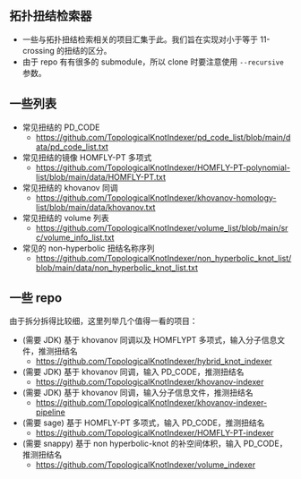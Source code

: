 ## 拓扑扭结检索器
- 一些与拓扑扭结检索相关的项目汇集于此。我们旨在实现对小于等于 11-crossing 的扭结的区分。
- 由于 repo 有有很多的 submodule，所以 clone 时要注意使用 `--recursive` 参数。

## 一些列表
- 常见扭结的 PD_CODE
  - https://github.com/TopologicalKnotIndexer/pd_code_list/blob/main/data/pd_code_list.txt
- 常见扭结的镜像 HOMFLY-PT 多项式
  - https://github.com/TopologicalKnotIndexer/HOMFLY-PT-polynomial-list/blob/main/data/HOMFLY-PT.txt
- 常见扭结的 khovanov 同调
  - https://github.com/TopologicalKnotIndexer/khovanov-homology-list/blob/main/data/khovanov.txt
- 常见扭结的 volume 列表
  - https://github.com/TopologicalKnotIndexer/volume_list/blob/main/src/volume_info_list.txt
- 常见的 non-hyperbolic 扭结名称序列
  - https://github.com/TopologicalKnotIndexer/non_hyperbolic_knot_list/blob/main/data/non_hyperbolic_knot_list.txt

## 一些 repo
由于拆分拆得比较细，这里列举几个值得一看的项目：
- (需要 JDK) 基于 khovanov 同调以及 HOMFLYPT 多项式，输入分子信息文件，推测扭结名
  - https://github.com/TopologicalKnotIndexer/hybrid_knot_indexer
- (需要 JDK) 基于 khovanov 同调，输入 PD_CODE，推测扭结名
  - https://github.com/TopologicalKnotIndexer/khovanov-indexer
- (需要 JDK) 基于 khovanov 同调，输入分子信息文件，推测扭结名
  - https://github.com/TopologicalKnotIndexer/khovanov-indexer-pipeline
- (需要 sage) 基于 HOMFLY-PT 多项式，输入 PD_CODE，推测扭结名
  - https://github.com/TopologicalKnotIndexer/HOMFLY-PT-indexer
- (需要 snappy) 基于 non hyperbolic-knot 的补空间体积，输入 PD_CODE，推测扭结名
  - https://github.com/TopologicalKnotIndexer/volume_indexer
